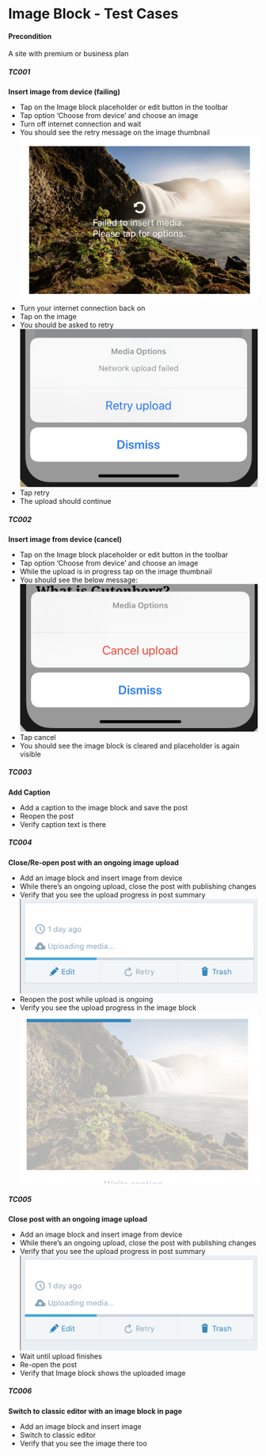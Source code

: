 
# Image Block - Test Cases

#### **Precondition**

A site with premium or business plan

##### TC001

**Insert image from device (failing)**

-   Tap on the Image block placeholder or edit button in the toolbar
-   Tap option ‘Choose from device’ and choose an image
-   Turn off internet connection and wait
-   You should see the retry message on the image thumbnail
![Upload failed](../resources/image-upload-failed.png)
-   Turn your internet connection back on
-   Tap on the image
-   You should be asked to retry
![Upload failed](../resources/retry-upload.png)
-   Tap retry
-   The upload should continue

##### TC002

**Insert image from device (cancel)**

-   Tap on the Image block placeholder or edit button in the toolbar
-   Tap option ‘Choose from device’ and choose an image
-   While the upload is in progress tap on the image thumbnail
-   You should see the below message:
![Cancel upload](../resources/cancel-upload.png)
-   Tap cancel
-   You should see the image block is cleared and placeholder is again visible

##### TC003

**Add Caption**

-   Add a caption to the image block and save the post
-   Reopen the post
-   Verify caption text is there


##### TC004

**Close/Re-open post with an ongoing image upload**

-   Add an image block and insert image from device
-   While there’s an ongoing upload, close the post with publishing changes
-   Verify that you see the upload progress in post summary
![Progress](../resources/upload-progress-posts-list.png)
-   Reopen the post while upload is ongoing
-   Verify you see the upload progress in the image block
![Progress](../resources/upload-progress-image.png)

##### TC005

**Close post with an ongoing image upload**

-   Add an image block and insert image from device
-   While there’s an ongoing upload, close the post with publishing changes
-   Verify that you see the upload progress in post summary
![Progress](../resources/upload-progress-posts-list.png)
-   Wait until upload finishes
-   Re-open the post
-   Verify that Image block shows the uploaded image

##### TC006

**Switch to classic editor with an image block in page**

-   Add an image block and insert image
-   Switch to classic editor
-   Verify that you see the image there too



